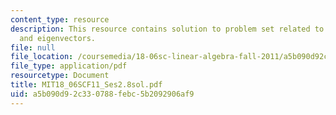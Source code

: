 ```yaml
---
content_type: resource
description: This resource contains solution to problem set related to eigenvalues
  and eigenvectors.
file: null
file_location: /coursemedia/18-06sc-linear-algebra-fall-2011/a5b090d92c330788febc5b2092906af9_MIT18_06SCF11_Ses2.8sol.pdf
file_type: application/pdf
resourcetype: Document
title: MIT18_06SCF11_Ses2.8sol.pdf
uid: a5b090d9-2c33-0788-febc-5b2092906af9
---
```

